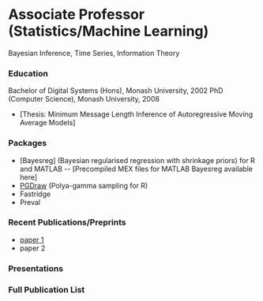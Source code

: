 # Associate Professor (Statistics/Machine Learning)
Bayesian Inference, Time Series, Information Theory

### Education
Bachelor of Digital Systems (Hons), Monash University, 2002
PhD (Computer Science), Monash University, 2008
- [Thesis: Minimum Message Length Inference of Autoregressive Moving Average Models]

### Packages
- [Bayesreg] (Bayesian regularised regression with shrinkage priors) for R and MATLAB
  -- [Precompiled MEX files for MATLAB Bayesreg available here]
- [PGDraw](https://github.com/dfschmidt80/pgdraw) (Polya-gamma sampling for R)
- Fastridge
- Preval

### Recent Publications/Preprints
- [paper 1](https://link.springer.com/article/10.1007/s11222-025-10603-z)
- paper 2

### Presentations


### Full Publication List
